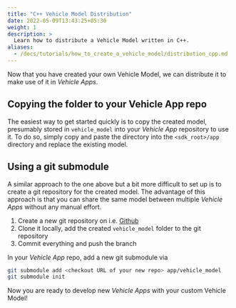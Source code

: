 ```yaml
---
title: "C++ Vehicle Model Distribution"
date: 2022-05-09T13:43:25+05:30
weight: 1
description: >
  Learn how to distribute a Vehicle Model written in C++.
aliases:
  - /docs/tutorials/how_to_create_a_vehicle_model/distribution_cpp.md
---
```


Now that you have created your own Vehicle Model, we can distribute it to make use of it in _Vehicle Apps_.

## Copying the folder to your Vehicle App repo

The easiest way to get started quickly is to copy the created model, presumably stored in `vehicle_model` into your _Vehicle App_ repository to use it. To do so, simply copy and paste the directory into the `<sdk_root>/app` directory and replace the existing model.

## Using a git submodule

A similar approach to the one above but a bit more difficult to set up is to create a git repository for the created model. The advantage of this approach is that you can share the same model between multiple _Vehicle Apps_ without any manual effort.

1. Create a new git repository on i.e. [Github](github.com)
2. Clone it locally, add the created `vehicle_model` folder to the git repository
3. Commit everything and push the branch

In your _Vehicle App_ repo, add a new git submodule via

```bash
git submodule add <checkout URL of your new repo> app/vehicle_model
git submodule init
```

Now you are ready to develop new _Vehicle Apps_ with your custom Vehicle Model!